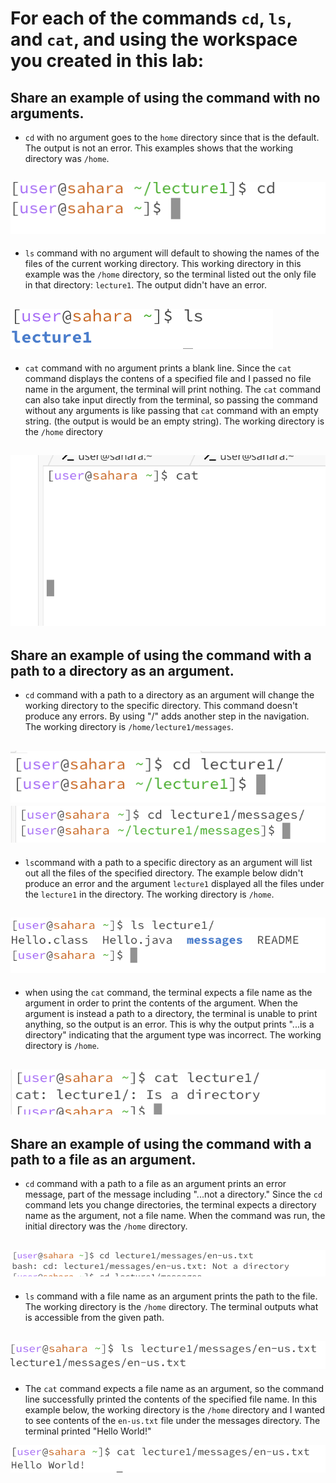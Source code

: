 # For each of the commands `cd`, `ls`, and `cat`, and using the workspace you created in this lab:

## **Share an example of using the command with no arguments.**
* `cd` with no argument goes to the `home` directory since that is the default. The output is not an error. This examples shows that the working directory was `/home`.

![Image](NoArgumentCD.png)
---

* `ls` command with no argument will default to showing the names of the files of the current working directory. This working directory in this example was the `/home` directory, so the terminal listed out the only file in that directory: `lecture1`. The output didn't have an error.

![Image](NoArgumentLS.png)
---

* `cat` command with no argument prints a blank line. Since the `cat` command displays the contens of a specified file and I passed no file name in the argument, the terminal will print nothing. The `cat` command can also take input directly from the terminal, so passing the command without any arguments is like passing that `cat` command with an empty string. (the output is would be an empty string). The working directory is the `/home` directory

![Image](noArgumentCAT.png)
---

## **Share an example of using the command with a path to a directory as an argument.**
* `cd` command with a path to a directory as an argument will change the working directory to the specific directory. This command doesn't produce any errors. By using "/" adds another step in the navigation. The working directory is `/home/lecture1/messages`.
  
![Image](DirectoryCD.png)
![Image](PathCD.png)
---

* `ls`command with a path to a specific directory as an argument will list out all the files of the specified directory. The example below didn't produce an error and the argument `lecture1` displayed all the files under the `lecture1` in the directory. The working directory is `/home`.

![Image](DirectoryLS.png)
---

* when using the `cat` command, the terminal expects a file name as the argument in order to print the contents of the argument. When the argument is instead a path to a directory, the terminal is unable to print anything, so the output is an error. This is why the output prints "...is a directory" indicating that the argument type was incorrect. The working directory is `/home`.

![Image](DirectoryCAT.png)
---

## **Share an example of using the command with a path to a file as an argument.**
* `cd` command with a path to a file as an argument prints an error message, part of the message including "...not a directory." Since the `cd` command lets you change directories, the terminal expects a directory name as the argument, not a file name. When the command was run, the initial directory was the `/home` directory. 
  
![Image](FileCD.png)
---

* `ls` command with a file name as an argument prints the path to the file. The working directory is the `/home` directory. The terminal outputs what is accessible from the given path.

![Image](FileLS.png)
---

* The `cat` command expects a file name as an argument, so the command line successfully printed the contents of the specified file name. In this example below, the working directory is the `/home` directory and I wanted to see contents of the `en-us.txt` file under the messages directory. The terminal printed "Hello World!" 

![Image](FileCAT.png)
